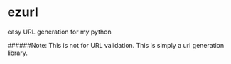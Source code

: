 # ezurl
easy URL generation for my python


######Note: This is not for URL validation. This is simply a url generation library.
